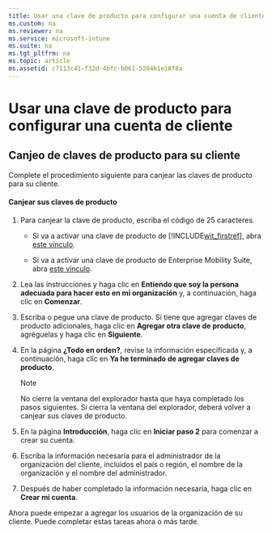 ```yaml
---
title: Usar una clave de producto para configurar una cuenta de cliente
ms.custom: na
ms.reviewer: na
ms.service: microsoft-intune
ms.suite: na
ms.tgt_pltfrm: na
ms.topic: article
ms.assetid: c7113c41-f32d-4bfc-b061-520461e18f8a
---
```

# Usar una clave de producto para configurar una cuenta de cliente

## Canjeo de claves de producto para su cliente
Complete el procedimiento siguiente para canjear las claves de producto para su cliente.

#### Canjear sus claves de producto

1.  Para canjear la clave de producto, escriba el código de 25 caracteres.

    -   Si va a activar una clave de producto de [!INCLUDE[wit_firstref](../Token/wit_firstref_md.md)], abra [este vínculo](https://account.manage.microsoft.com/commerce/productkeystart.aspx).

    -   Si va a activar una clave de producto de Enterprise Mobility Suite, abra [este vínculo](http://www.microsoft.com/ems/open).

2.  Lea las instrucciones y haga clic en **Entiendo que soy la persona adecuada para hacer esto en mi organización** y, a continuación, haga clic en **Comenzar**.

3.  Escriba o pegue una clave de producto. Si tiene que agregar claves de producto adicionales, haga clic en **Agregar otra clave de producto**, agréguelas y haga clic en **Siguiente**.

4.  En la página **¿Todo en orden?**, revise la información especificada y, a continuación, haga clic en **Ya he terminado de agregar claves de producto**.

    > [!NOTE]
    > No cierre la ventana del explorador hasta que haya completado los pasos siguientes. Si cierra la ventana del explorador, deberá volver a canjear sus claves de producto.

5.  En la página **Introducción**, haga clic en **Iniciar paso 2** para comenzar a crear su cuenta.

6.  Escriba la información necesaria para el administrador de la organización del cliente, incluidos el país o región, el nombre de la organización y el nombre del administrador.

7.  Después de haber completado la información necesaria, haga clic en **Crear mi cuenta**.

Ahora puede empezar a agregar los usuarios de la organización de su cliente. Puede completar estas tareas ahora o más tarde.

